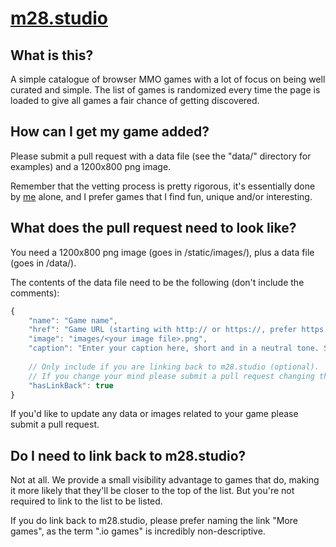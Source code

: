 # [m28.studio](https://m28.studio)

## What is this?

A simple catalogue of browser MMO games with a lot of focus on being well curated and simple. The list of games is randomized every time the page is loaded to give all games a fair chance of getting discovered.

## How can I get my game added?

Please submit a pull request with a data file (see the "data/" directory for examples) and a 1200x800 png image.

Remember that the vetting process is pretty rigorous, it's essentially done by [me](https://github.com/Matheus28/) alone, and I prefer games that I find fun, unique and/or interesting.

## What does the pull request need to look like?

You need a 1200x800 png image (goes in /static/images/), plus a data file (goes in /data/).

The contents of the data file need to be the following (don't include the comments):

```javascript
{
	"name": "Game name",
	"href": "Game URL (starting with http:// or https://, prefer https if your game supports it)",
	"image": "images/<your image file>.png",
	"caption": "Enter your caption here, short and in a neutral tone. See other games for examples",
  
	// Only include if you are linking back to m28.studio (optional).
	// If you change your mind please submit a pull request changing this
	"hasLinkBack": true
}
```

If you'd like to update any data or images related to your game please submit a pull request.

## Do I need to link back to m28.studio?

Not at all. We provide a small visibility advantage to games that do, making it more likely that they'll be closer to the top of the list. But you're not required to link to the list to be listed.

If you do link back to m28.studio, please prefer naming the link "More games", as the term ".io games" is incredibly non-descriptive.
